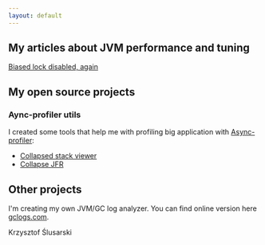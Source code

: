 ```yaml
---
layout: default
---
```

## My articles about JVM performance and tuning
[Biased lock disabled, again](2020/11/09/biased.html)

## My open source projects
### Aync-profiler utils
I created some tools that help me with profiling big application with [Async-profiler](https://github.com/jvm-profiling-tools/async-profiler): 
* [Collapsed stack viewer](https://github.com/krzysztofslusarski/collapsed-stack-viewer)
* [Collapse JFR](https://github.com/krzysztofslusarski/collapse-jfr)

## Other projects
I'm creating my own JVM/GC log analyzer. You can find online version here [gclogs.com](http://gclogs.com/).

Krzysztof Ślusarski